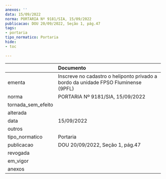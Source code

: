 ```yaml
---
anexos: ''
data: 15/09/2022
norma: PORTARIA Nº 9181/SIA, 15/09/2022
publicacao: DOU 20/09/2022, Seção 1, pág.47
tags:
- portaria
tipo_normatico: Portaria
hide: 
- toc 
 
---
```


|                    | Documento                                                                          |
|:-------------------|:-----------------------------------------------------------------------------------|
| ementa             | Inscreve no cadastro o heliponto privado a bordo da unidade FPSO Fluminense (9PFL) |
| norma              | PORTARIA Nº 9181/SIA, 15/09/2022                                                   |
| tornada_sem_efeito |                                                                                    |
| alterada           |                                                                                    |
| data               | 15/09/2022                                                                         |
| outros             |                                                                                    |
| tipo_normatico     | Portaria                                                                           |
| publicacao         | DOU 20/09/2022, Seção 1, pág.47                                                    |
| revogada           |                                                                                    |
| em_vigor           |                                                                                    |
| anexos             |                                                                                    |